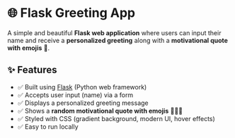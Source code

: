 # 🌐 Flask Greeting App

A simple and beautiful **Flask web application** where users can input their name and receive a **personalized greeting** along with a **motivational quote with emojis** 🎉.  


## ✨ Features
- ✅ Built using [Flask](https://flask.palletsprojects.com/) (Python web framework)  
- ✅ Accepts user input (name) via a form  
- ✅ Displays a personalized greeting message  
- ✅ Shows a **random motivational quote with emojis** 🌟🔥🌈  
- ✅ Styled with CSS (gradient background, modern UI, hover effects)  
- ✅ Easy to run locally  



